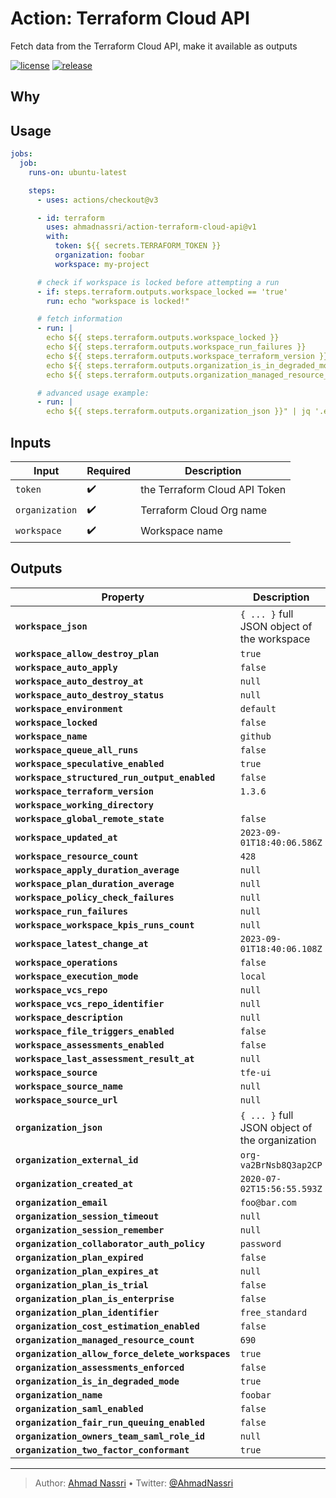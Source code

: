 # Action: Terraform Cloud API

Fetch data from the Terraform Cloud API, make it available as outputs

[![license][license-img]][license-url]
[![release][release-img]][release-url]

## Why

## Usage

``` yaml
jobs:
  job:
    runs-on: ubuntu-latest

    steps:
      - uses: actions/checkout@v3

      - id: terraform
        uses: ahmadnassri/action-terraform-cloud-api@v1
        with:
          token: ${{ secrets.TERRAFORM_TOKEN }}
          organization: foobar
          workspace: my-project

      # check if workspace is locked before attempting a run
      - if: steps.terraform.outputs.workspace_locked == 'true'
        run: echo "workspace is locked!"

      # fetch information
      - run: |
        echo ${{ steps.terraform.outputs.workspace_locked }}
        echo ${{ steps.terraform.outputs.workspace_run_failures }}
        echo ${{ steps.terraform.outputs.workspace_terraform_version }}
        echo ${{ steps.terraform.outputs.organization_is_in_degraded_mode }}
        echo ${{ steps.terraform.outputs.organization_managed_resource_count }}

      # advanced usage example:
      - run: |
        echo ${{ steps.terraform.outputs.organization_json }}" | jq '.external-id, .name, .created-at'
```

## Inputs

| Input          | Required | Description                   |
|----------------|----------|-------------------------------|
| `token`        | ✔️       | the Terraform Cloud API Token |
| `organization` | ✔️       | Terraform Cloud Org name      |
| `workspace`    | ✔️       | Workspace name                |

## Outputs

| Property                                         | Description                                    |
|--------------------------------------------------|------------------------------------------------|
| **`workspace_json`**                             | `{ ... }` full JSON object of the workspace    |
| **`workspace_allow_destroy_plan`**               | `true`                                         |
| **`workspace_auto_apply`**                       | `false`                                        |
| **`workspace_auto_destroy_at`**                  | `null`                                         |
| **`workspace_auto_destroy_status`**              | `null`                                         |
| **`workspace_environment`**                      | `default`                                      |
| **`workspace_locked`**                           | `false`                                        |
| **`workspace_name`**                             | `github`                                       |
| **`workspace_queue_all_runs`**                   | `false`                                        |
| **`workspace_speculative_enabled`**              | `true`                                         |
| **`workspace_structured_run_output_enabled`**    | `false`                                        |
| **`workspace_terraform_version`**                | `1.3.6`                                        |
| **`workspace_working_directory`**                | ` `                                            |
| **`workspace_global_remote_state`**              | `false`                                        |
| **`workspace_updated_at`**                       | `2023-09-01T18:40:06.586Z`                     |
| **`workspace_resource_count`**                   | `428`                                          |
| **`workspace_apply_duration_average`**           | `null`                                         |
| **`workspace_plan_duration_average`**            | `null`                                         |
| **`workspace_policy_check_failures`**            | `null`                                         |
| **`workspace_run_failures`**                     | `null`                                         |
| **`workspace_workspace_kpis_runs_count`**        | `null`                                         |
| **`workspace_latest_change_at`**                 | `2023-09-01T18:40:06.108Z`                     |
| **`workspace_operations`**                       | `false`                                        |
| **`workspace_execution_mode`**                   | `local`                                        |
| **`workspace_vcs_repo`**                         | `null`                                         |
| **`workspace_vcs_repo_identifier`**              | `null`                                         |
| **`workspace_description`**                      | `null`                                         |
| **`workspace_file_triggers_enabled`**            | `false`                                        |
| **`workspace_assessments_enabled`**              | `false`                                        |
| **`workspace_last_assessment_result_at`**        | `null`                                         |
| **`workspace_source`**                           | `tfe-ui`                                       |
| **`workspace_source_name`**                      | `null`                                         |
| **`workspace_source_url`**                       | `null`                                         |
| **`organization_json`**                          | `{ ... }` full JSON object of the organization |
| **`organization_external_id`**                   | `org-va2BrNsb8Q3ap2CP`                         |
| **`organization_created_at`**                    | `2020-07-02T15:56:55.593Z`                     |
| **`organization_email`**                         | `foo@bar.com`                                  |
| **`organization_session_timeout`**               | `null`                                         |
| **`organization_session_remember`**              | `null`                                         |
| **`organization_collaborator_auth_policy`**      | `password`                                     |
| **`organization_plan_expired`**                  | `false`                                        |
| **`organization_plan_expires_at`**               | `null`                                         |
| **`organization_plan_is_trial`**                 | `false`                                        |
| **`organization_plan_is_enterprise`**            | `false`                                        |
| **`organization_plan_identifier`**               | `free_standard`                                |
| **`organization_cost_estimation_enabled`**       | `false`                                        |
| **`organization_managed_resource_count`**        | `690`                                          |
| **`organization_allow_force_delete_workspaces`** | `true`                                         |
| **`organization_assessments_enforced`**          | `false`                                        |
| **`organization_is_in_degraded_mode`**           | `true`                                         |
| **`organization_name`**                          | `foobar`                                       |
| **`organization_saml_enabled`**                  | `false`                                        |
| **`organization_fair_run_queuing_enabled`**      | `false`                                        |
| **`organization_owners_team_saml_role_id`**      | `null`                                         |
| **`organization_two_factor_conformant`**         | `true`                                         |

----
> Author: [Ahmad Nassri](https://www.ahmadnassri.com/) &bull;
> Twitter: [@AhmadNassri](https://twitter.com/AhmadNassri)

[license-url]: LICENSE
[license-img]: https://badgen.net/github/license/ahmadnassri/action-terraform-cloud-api

[release-url]: https://github.com/ahmadnassri/action-terraform-cloud-api/releases
[release-img]: https://badgen.net/github/release/ahmadnassri/action-terraform-cloud-api
